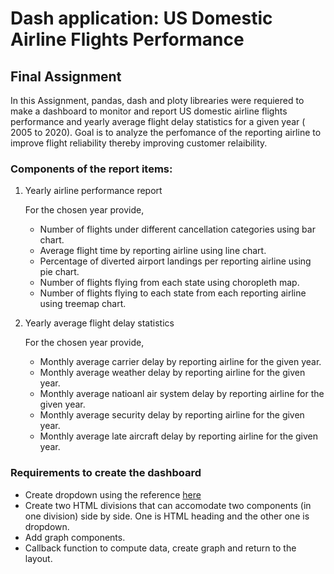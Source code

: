 # Dash application: US Domestic Airline Flights Performance
## Final Assignment

In this Assignment, pandas, dash and ploty librearies were requiered to make a dashboard to monitor and report US domestic airline flights performance and yearly average flight delay statistics for a given year ( 2005 to 2020). 
Goal is to analyze the perfomance of the reporting airline to improve flight reliability thereby improving customer relaibility.

### Components of the report items:

1.  Yearly airline performance report

    For the chosen year provide,

    *   Number of flights under different cancellation categories using bar chart.
    *   Average flight time by reporting airline using line chart.
    *   Percentage of diverted airport landings per reporting airline using pie chart.
    *   Number of flights flying from each state using choropleth map.
    *   Number of flights flying to each state from each reporting airline using treemap chart.
    
2.  Yearly average flight delay statistics

    For the chosen year provide,

    *   Monthly average carrier delay by reporting airline for the given year.
    *   Monthly average weather delay by reporting airline for the given year.
    *   Monthly average natioanl air system delay by reporting airline for the given year.
    *   Monthly average security delay by reporting airline for the given year.
    *   Monthly average late aircraft delay by reporting airline for the given year.

### Requirements to create the dashboard

*   Create dropdown using the reference [here](https://dash.plotly.com/dash-core-components/dropdown?utm_medium=Exinfluencer\&utm_source=Exinfluencer\&utm_content=000026UJ\&utm_term=10006555\&utm_id=NA-SkillsNetwork-Channel-SkillsNetworkCoursesIBMDeveloperSkillsNetworkDV0101ENSkillsNetwork20297740-2021-01-01)
*   Create two HTML divisions that can accomodate two components (in one division) side by side. One is HTML heading and the other one is dropdown.
*   Add graph components.
*   Callback function to compute data, create graph and return to the layout.
